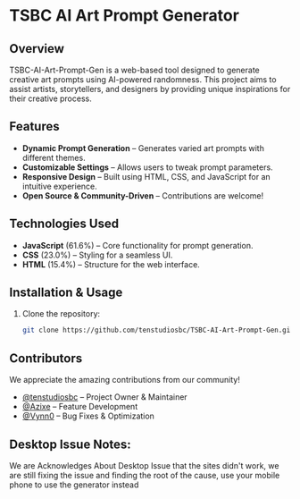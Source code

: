 # TSBC AI Art Prompt Generator

## Overview
TSBC-AI-Art-Prompt-Gen is a web-based tool designed to generate creative art prompts using AI-powered randomness. This project aims to assist artists, storytellers, and designers by providing unique inspirations for their creative process.

## Features
- **Dynamic Prompt Generation** – Generates varied art prompts with different themes.
- **Customizable Settings** – Allows users to tweak prompt parameters.
- **Responsive Design** – Built using HTML, CSS, and JavaScript for an intuitive experience.
- **Open Source & Community-Driven** – Contributions are welcome!

## Technologies Used
- **JavaScript** (61.6%) – Core functionality for prompt generation.
- **CSS** (23.0%) – Styling for a seamless UI.
- **HTML** (15.4%) – Structure for the web interface.

## Installation & Usage
1. Clone the repository:
   ```bash
   git clone https://github.com/tenstudiosbc/TSBC-AI-Art-Prompt-Gen.git


## Contributors
We appreciate the amazing contributions from our community!
- [@tenstudiosbc](https://github.com/tenstudiosbc) – Project Owner & Maintainer
- [@Azixe](https://github.com/Azixe) – Feature Development
- [@Vynn0](https://github.com/Vynn0) – Bug Fixes & Optimization

## Desktop Issue Notes:
We are Acknowledges About Desktop Issue that the sites didn't work, we are still fixing the issue and finding the root of the cause, use your mobile phone to use the generator instead
